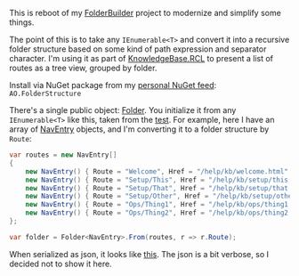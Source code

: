 This is reboot of my [FolderBuilder](https://github.com/adamfoneil/FolderBuilder) project to modernize and simplify some things.

The point of this is to take any `IEnumerable<T>` and convert it into a recursive folder structure based on some kind of path expression and separator character. I'm using it as part of [KnowledgeBase.RCL](https://github.com/adamfoneil/KnowledgeBase.RCL) to present a list of routes as a tree view, grouped by folder.

Install via NuGet package from my [personal NuGet feed](https://aosoftware.blob.core.windows.net/packages/index.json): `AO.FolderStructure`

There's a single public object: [Folder](https://github.com/adamfoneil/FolderStructure/blob/master/FolderStructure/Folder.cs). You initialize it from any `IEnumerable<T>` like this, taken from the [test](https://github.com/adamfoneil/FolderStructure/blob/master/Test/SampleStructures.cs#L10). For example, here I have an array of [NavEntry](https://github.com/adamfoneil/FolderStructure/blob/master/Test/SampleStructures.cs#L32) objects, and I'm converting it to a folder structure by `Route`:

```csharp
var routes = new NavEntry[]
{
    new NavEntry() { Route = "Welcome", Href = "/help/kb/welcome.html" },
    new NavEntry() { Route = "Setup/This", Href = "/help/kb/setup/this.html" },
    new NavEntry() { Route = "Setup/That", Href = "/help/kb/setup/that.html" },
    new NavEntry() { Route = "Setup/Other", Href = "/help/kb/setup/other.html" },
    new NavEntry() { Route = "Ops/Thing1", Href = "/help/kb/ops/thing1.html" },
    new NavEntry() { Route = "Ops/Thing2", Href = "/help/kb/ops/thing2.html" },
};

var folder = Folder<NavEntry>.From(routes, r => r.Route);
```
When serialized as json, it looks like [this](https://github.com/adamfoneil/FolderStructure/blob/master/Test/Resources/folders.json). The json is a bit verbose, so I decided not to show it here.
